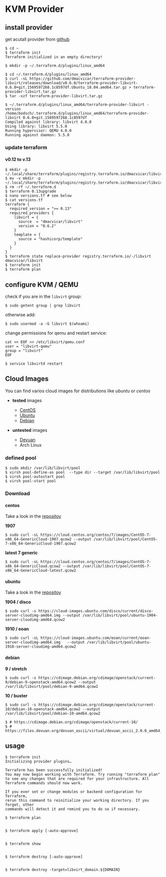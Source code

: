 # KVM Provider

## install provider

get acutall provider from [github](https://github.com/dmacvicar/terraform-provider-libvirt/releases)

```
$ cd ~
$ terraform init
Terraform initialized in an empty directory!

$ mkdir -p ~/.terraform.d/plugins/linux_amd64

$ cd ~/.terraform.d/plugins/linux_amd64
$ curl -sL https://github.com/dmacvicar/terraform-provider-libvirt/releases/download/v0.6.0/terraform-provider-libvirt-0.6.0+git.1569597268.1c8597df.Ubuntu_18.04.amd64.tar.gz > terraform-provider-libvirt.tar.gz
$ tar -xzf terraform-provider-libvirt.tar.gz

$ ~/.terraform.d/plugins/linux_amd64/terraform-provider-libvirt -version
/home/bodsch/.terraform.d/plugins/linux_amd64/terraform-provider-libvirt 0.6.0+git.1569597268.1c8597df
Compiled against library: libvirt 4.0.0
Using library: libvirt 5.5.0
Running hypervisor: QEMU 4.0.0
Running against daemon: 5.5.0
```

### update terraform

#### v0.12 to v.13

```
$ mkdir -p ~/.local/share/terraform/plugins/registry.terraform.io/dmacvicar/libvirt/0.6.2/linux_amd64
$ mv -v mkdir -p ~/.local/share/terraform/plugins/registry.terraform.io/dmacvicar/libvirt/0.6.2/linux_amd64
$ rm -rf ~/.terraform.d
$ terraform 0.13upgrade
$ nano versions.tf # see below
$ cat versions.tf
terraform {
  required_version = ">= 0.13"
  required_providers {
    libvirt = {
      source  = "dmacvicar/libvirt"
      version = "0.6.2"
    }
    template = {
      source = "hashicorp/template"
    }
  }
}
$ terraform state replace-provider registry.terraform.io/-/libvirt dmacvicar/libvirt
$ terraform init
$ terraform plan
```


## configure KVM / QEMU

check if you are in the `libvirt` group:
```
$ sudo getent group | grep libvirt
```
otherwise add:
```
$ sudo usermod -a -G libvirt $(whoami)
```

change permissions for qemu and restart service:
```
cat << EOF >> /etc/libvirt/qemu.conf
user = "libvirt-qemu"
group = "libvirt"
EOF

$ service libvirtd restart
```

## Cloud Images

You can find varios cloud images for distributions like *ubuntu* or *centos*

* **tested** images

     * [CentOS](https://cloud.centos.org/centos)
     * [Ubuntu](https://cloud-images.ubuntu.com)
     * [Debian](https://cdimage.debian.org/cdimage/openstack)

* **untested** images

     * [Devuan](https://files.devuan.org/devuan_ascii/virtual/)
     * Arch Linux

### defined pool

```
$ sudo mkdir /var/lib/libvirt/pool
$ virsh pool-define-as pool  --type dir --target /var/lib/libvirt/pool
$ virsh pool-autostart pool
$ virsh pool-start pool
```

### Download


#### centos

Take a look in the [repositoy](https://cloud.centos.org/centos/7/images/)

**1907**
```
$ sudo curl -sL https://cloud.centos.org/centos/7/images/CentOS-7-x86_64-GenericCloud-1907.qcow2 --output /var/lib/libvirt/pool/CentOS-7-x86_64-GenericCloud-1907.qcow2
```

**latest 7 generic**
```
$ sudo curl -sL https://cloud.centos.org/centos/7/images/CentOS-7-x86_64-GenericCloud.qcow2 --output /var/lib/libvirt/pool/CentOS-7-x86_64-GenericCloud-latest.qcow2
```


#### ubuntu

Take a look in the [repositoy](https://cloud-images.ubuntu.com/)

**1904 / disco**
```
$ sudo curl -s https://cloud-images.ubuntu.com/disco/current/disco-server-cloudimg-amd64.img --output /var/lib/libvirt/pool/ubuntu-1904-server-cloudimg-amd64.qcow2
```
**1910 / eoan**
```
$ sudo curl -sL https://cloud-images.ubuntu.com/eoan/current/eoan-server-cloudimg-amd64.img   --output /var/lib/libvirt/pool/ubuntu-1910-server-cloudimg-amd64.qcow2
```


#### debian

**9 / stretch**
```
$ sudo curl -s https://cdimage.debian.org/cdimage/openstack/current-9/debian-9-openstack-amd64.qcow2 --output /var/lib/libvirt/pool/debian-9-amd64.qcow2
```

**10 / buster**
```
$ sudo curl -s https://cdimage.debian.org/cdimage/openstack/current-10/debian-10-openstack-amd64.qcow2 --output /var/lib/libvirt/pool/debian-10-amd64.qcow2
```


```
$ # https://cdimage.debian.org/cdimage/openstack/current-10/
$ # https://files.devuan.org/devuan_ascii/virtual/devuan_ascii_2.0.0_amd64_qemu.qcow2.xz
```


## usage

```
$ terraform init
Initializing provider plugins…

Terraform has been successfully initialized!
You may now begin working with Terraform. Try running "terraform plan" to see any changes that are required for your infrastructure. All Terraform commands should now work.

If you ever set or change modules or backend configuration for Terraform,
rerun this command to reinitialize your working directory. If you forget, other
commands will detect it and remind you to do so if necessary.
```

```
$ terraform plan


$ terraform apply [-auto-approve]


$ terraform show


$ terraform destroy [-auto-approve]


$ terraform destroy -target=libvirt_domain.${DOMAIN}
```

